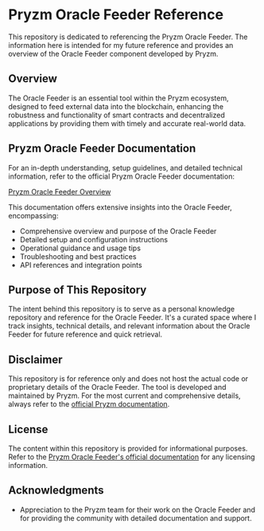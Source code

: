 # Pryzm Oracle Feeder Reference

This repository is dedicated to referencing the Pryzm Oracle Feeder. The information here is intended for my future reference and provides an overview of the Oracle Feeder component developed by Pryzm.

## Overview

The Oracle Feeder is an essential tool within the Pryzm ecosystem, designed to feed external data into the blockchain, enhancing the robustness and functionality of smart contracts and decentralized applications by providing them with timely and accurate real-world data.

## Pryzm Oracle Feeder Documentation

For an in-depth understanding, setup guidelines, and detailed technical information, refer to the official Pryzm Oracle Feeder documentation:

[Pryzm Oracle Feeder Overview](https://docs.pryzm.zone/oracle-feeder/Overview)

This documentation offers extensive insights into the Oracle Feeder, encompassing:

- Comprehensive overview and purpose of the Oracle Feeder
- Detailed setup and configuration instructions
- Operational guidance and usage tips
- Troubleshooting and best practices
- API references and integration points

## Purpose of This Repository

The intent behind this repository is to serve as a personal knowledge repository and reference for the Oracle Feeder. It's a curated space where I track insights, technical details, and relevant information about the Oracle Feeder for future reference and quick retrieval.

## Disclaimer

This repository is for reference only and does not host the actual code or proprietary details of the Oracle Feeder. The tool is developed and maintained by Pryzm. For the most current and comprehensive details, always refer to the [official Pryzm documentation](https://docs.pryzm.zone/oracle-feeder/Overview).

## License

The content within this repository is provided for informational purposes. Refer to the [Pryzm Oracle Feeder's official documentation](https://docs.pryzm.zone/oracle-feeder/Overview) for any licensing information.

## Acknowledgments

- Appreciation to the Pryzm team for their work on the Oracle Feeder and for providing the community with detailed documentation and support.
